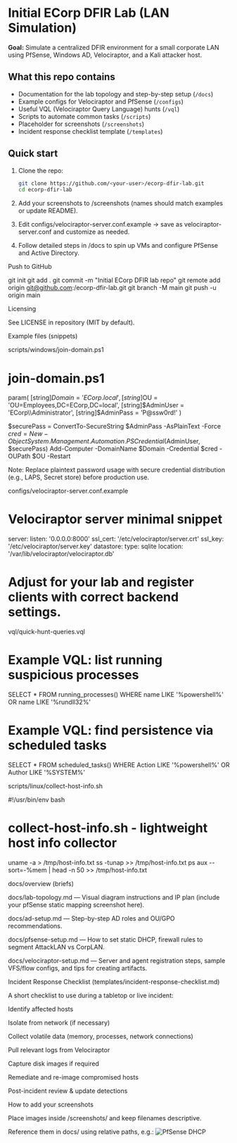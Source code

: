 # Initial  ECorp DFIR Lab (LAN Simulation)

**Goal:** Simulate a centralized DFIR environment for a small corporate LAN using PfSense, Windows AD, Velociraptor, and a Kali attacker host.

## What this repo contains
- Documentation for the lab topology and step-by-step setup (`/docs`)
- Example configs for Velociraptor and PfSense (`/configs`)
- Useful VQL (Velociraptor Query Language) hunts (`/vql`)
- Scripts to automate common tasks (`/scripts`)
- Placeholder for screenshots (`/screenshots`)
- Incident response checklist template (`/templates`)

## Quick start
1. Clone the repo:
   ```bash
   git clone https://github.com/<your-user>/ecorp-dfir-lab.git
   cd ecorp-dfir-lab

2. Add your screenshots to /screenshots (names should match examples or update README).

3. Edit configs/velociraptor-server.conf.example -> save as velociraptor-server.conf and customize as needed.

4. Follow detailed steps in /docs to spin up VMs and configure PfSense and Active Directory.

Push to GitHub

git init
git add .
git commit -m "Initial ECorp DFIR lab repo"
git remote add origin git@github.com:<your-user>/ecorp-dfir-lab.git
git branch -M main
git push -u origin main

Licensing

See LICENSE in repository (MIT by default).


Example files (snippets)

scripts/windows/join-domain.ps1

# join-domain.ps1
param(
  [string]$Domain = 'ECorp.local',
  [string]$OU = 'OU=Employees,DC=ECorp,DC=local',
  [string]$AdminUser = 'ECorp\\Administrator',
  [string]$AdminPass = 'P@ssw0rd!'
)

$securePass = ConvertTo-SecureString $AdminPass -AsPlainText -Force
$cred = New-Object System.Management.Automation.PSCredential($AdminUser, $securePass)
Add-Computer -DomainName $Domain -Credential $cred -OUPath $OU -Restart

Note: Replace plaintext password usage with secure credential distribution (e.g., LAPS, Secret store) before production use.

configs/velociraptor-server.conf.example


# Velociraptor server minimal snippet
server:
  listen: '0.0.0.0:8000'
  ssl_cert: '/etc/velociraptor/server.crt'
  ssl_key: '/etc/velociraptor/server.key'
  datastore:
    type: sqlite
    location: '/var/lib/velociraptor/velociraptor.db'

# Adjust for your lab and register clients with correct backend settings.

vql/quick-hunt-queries.vql

# Example VQL: list running suspicious processes
SELECT * FROM running_processes() WHERE name LIKE '%powershell%' OR name LIKE '%rundll32%'

# Example VQL: find persistence via scheduled tasks
SELECT * FROM scheduled_tasks() WHERE Action LIKE '%powershell%' OR Author LIKE '%SYSTEM%'


scripts/linux/collect-host-info.sh

#!/usr/bin/env bash
# collect-host-info.sh - lightweight host info collector
uname -a > /tmp/host-info.txt
ss -tunap >> /tmp/host-info.txt
ps aux --sort=-%mem | head -n 50 >> /tmp/host-info.txt

docs/overview (briefs)

docs/lab-topology.md — Visual diagram instructions and IP plan (include your pfSense static mapping screenshot here).

docs/ad-setup.md — Step-by-step AD roles and OU/GPO recommendations.

docs/pfsense-setup.md — How to set static DHCP, firewall rules to segment AttackLAN vs CorpLAN.

docs/velociraptor-setup.md — Server and agent registration steps, sample VFS/flow configs, and tips for creating artifacts.

Incident Response Checklist (templates/incident-response-checklist.md)

A short checklist to use during a tabletop or live incident:

Identify affected hosts

Isolate from network (if necessary)

Collect volatile data (memory, processes, network connections)

Pull relevant logs from Velociraptor

Capture disk images if required

Remediate and re-image compromised hosts

Post-incident review & update detections

How to add your screenshots

Place images inside /screenshots/ and keep filenames descriptive.

Reference them in docs/ using relative paths, e.g.: ![PfSense DHCP](/screenshots/01_pfsense_dhcp.png)
